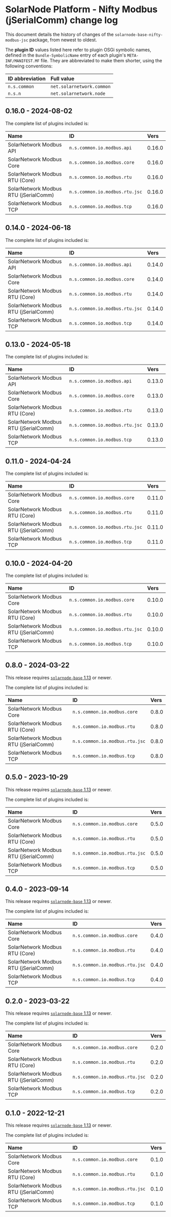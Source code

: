 # SolarNode Platform - Nifty Modbus (jSerialComm) change log

This document details the history of changes of the `solarnode-base-nifty-modbus-jsc` package,
from newest to oldest.

The **plugin ID** values listed here refer to plugin OSGi symbolic names, defined in the
`Bundle-SymbolicName` entry of each plugin's `META-INF/MANIFEST.MF` file. They are abbreviated to
make them shorter, using the following conventions:

| ID abbreviation | Full value                |
|:----------------|:--------------------------|
| `n.s.common`    | `net.solarnetwork.common` |
| `n.s.n`         | `net.solarnetwork.node`   |

## 0.16.0 - 2024-08-02

The complete list of plugins included is:

| Name                                  | ID                             | Vers   |
|:--------------------------------------|:-------------------------------|:-------|
| SolarNetwork Modbus API               | `n.s.common.io.modbus.api`     | 0.16.0 |
| SolarNetwork Modbus Core              | `n.s.common.io.modbus.core`    | 0.16.0 |
| SolarNetwork Modbus RTU (Core)        | `n.s.common.io.modbus.rtu`     | 0.16.0 |
| SolarNetwork Modbus RTU (jSerialComm) | `n.s.common.io.modbus.rtu.jsc` | 0.16.0 |
| SolarNetwork Modbus TCP               | `n.s.common.io.modbus.tcp`     | 0.16.0 |


## 0.14.0 - 2024-06-18

The complete list of plugins included is:

| Name                                  | ID                             | Vers   |
|:--------------------------------------|:-------------------------------|:-------|
| SolarNetwork Modbus API               | `n.s.common.io.modbus.api`     | 0.14.0 |
| SolarNetwork Modbus Core              | `n.s.common.io.modbus.core`    | 0.14.0 |
| SolarNetwork Modbus RTU (Core)        | `n.s.common.io.modbus.rtu`     | 0.14.0 |
| SolarNetwork Modbus RTU (jSerialComm) | `n.s.common.io.modbus.rtu.jsc` | 0.14.0 |
| SolarNetwork Modbus TCP               | `n.s.common.io.modbus.tcp`     | 0.14.0 |


## 0.13.0 - 2024-05-18

The complete list of plugins included is:

| Name                                  | ID                             | Vers   |
|:--------------------------------------|:-------------------------------|:-------|
| SolarNetwork Modbus API               | `n.s.common.io.modbus.api`     | 0.13.0 |
| SolarNetwork Modbus Core              | `n.s.common.io.modbus.core`    | 0.13.0 |
| SolarNetwork Modbus RTU (Core)        | `n.s.common.io.modbus.rtu`     | 0.13.0 |
| SolarNetwork Modbus RTU (jSerialComm) | `n.s.common.io.modbus.rtu.jsc` | 0.13.0 |
| SolarNetwork Modbus TCP               | `n.s.common.io.modbus.tcp`     | 0.13.0 |


## 0.11.0 - 2024-04-24

The complete list of plugins included is:

| Name                                  | ID                             | Vers   |
|:--------------------------------------|:-------------------------------|:-------|
| SolarNetwork Modbus Core              | `n.s.common.io.modbus.core`    | 0.11.0 |
| SolarNetwork Modbus RTU (Core)        | `n.s.common.io.modbus.rtu`     | 0.11.0 |
| SolarNetwork Modbus RTU (jSerialComm) | `n.s.common.io.modbus.rtu.jsc` | 0.11.0 |
| SolarNetwork Modbus TCP               | `n.s.common.io.modbus.tcp`     | 0.11.0 |


## 0.10.0 - 2024-04-20

The complete list of plugins included is:

| Name                                  | ID                             | Vers   |
|:--------------------------------------|:-------------------------------|:-------|
| SolarNetwork Modbus Core              | `n.s.common.io.modbus.core`    | 0.10.0 |
| SolarNetwork Modbus RTU (Core)        | `n.s.common.io.modbus.rtu`     | 0.10.0 |
| SolarNetwork Modbus RTU (jSerialComm) | `n.s.common.io.modbus.rtu.jsc` | 0.10.0 |
| SolarNetwork Modbus TCP               | `n.s.common.io.modbus.tcp`     | 0.10.0 |


## 0.8.0 - 2024-03-22

This release requires [`solarnode-base` 1.13][base-changelog] or newer.

The complete list of plugins included is:

| Name                                  | ID                             | Vers  |
|:--------------------------------------|:-------------------------------|:------|
| SolarNetwork Modbus Core              | `n.s.common.io.modbus.core`    | 0.8.0 |
| SolarNetwork Modbus RTU (Core)        | `n.s.common.io.modbus.rtu`     | 0.8.0 |
| SolarNetwork Modbus RTU (jSerialComm) | `n.s.common.io.modbus.rtu.jsc` | 0.8.0 |
| SolarNetwork Modbus TCP               | `n.s.common.io.modbus.tcp`     | 0.8.0 |


## 0.5.0 - 2023-10-29

This release requires [`solarnode-base` 1.13][base-changelog] or newer.

The complete list of plugins included is:

| Name                                  | ID                             | Vers  |
|:--------------------------------------|:-------------------------------|:------|
| SolarNetwork Modbus Core              | `n.s.common.io.modbus.core`    | 0.5.0 |
| SolarNetwork Modbus RTU (Core)        | `n.s.common.io.modbus.rtu`     | 0.5.0 |
| SolarNetwork Modbus RTU (jSerialComm) | `n.s.common.io.modbus.rtu.jsc` | 0.5.0 |
| SolarNetwork Modbus TCP               | `n.s.common.io.modbus.tcp`     | 0.5.0 |


## 0.4.0 - 2023-09-14

This release requires [`solarnode-base` 1.13][base-changelog] or newer.

The complete list of plugins included is:

| Name                                  | ID                             | Vers  |
|:--------------------------------------|:-------------------------------|:------|
| SolarNetwork Modbus Core              | `n.s.common.io.modbus.core`    | 0.4.0 |
| SolarNetwork Modbus RTU (Core)        | `n.s.common.io.modbus.rtu`     | 0.4.0 |
| SolarNetwork Modbus RTU (jSerialComm) | `n.s.common.io.modbus.rtu.jsc` | 0.4.0 |
| SolarNetwork Modbus TCP               | `n.s.common.io.modbus.tcp`     | 0.4.0 |


## 0.2.0 - 2023-03-22

This release requires [`solarnode-base` 1.13][base-changelog] or newer.

The complete list of plugins included is:

| Name                                  | ID                             | Vers  |
|:--------------------------------------|:-------------------------------|:------|
| SolarNetwork Modbus Core              | `n.s.common.io.modbus.core`    | 0.2.0 |
| SolarNetwork Modbus RTU (Core)        | `n.s.common.io.modbus.rtu`     | 0.2.0 |
| SolarNetwork Modbus RTU (jSerialComm) | `n.s.common.io.modbus.rtu.jsc` | 0.2.0 |
| SolarNetwork Modbus TCP               | `n.s.common.io.modbus.tcp`     | 0.2.0 |


## 0.1.0 - 2022-12-21

This release requires [`solarnode-base` 1.13][base-changelog] or newer.

The complete list of plugins included is:

| Name                                  | ID                             | Vers  |
|:--------------------------------------|:-------------------------------|:------|
| SolarNetwork Modbus Core              | `n.s.common.io.modbus.core`    | 0.1.0 |
| SolarNetwork Modbus RTU (Core)        | `n.s.common.io.modbus.rtu`     | 0.1.0 |
| SolarNetwork Modbus RTU (jSerialComm) | `n.s.common.io.modbus.rtu.jsc` | 0.1.0 |
| SolarNetwork Modbus TCP               | `n.s.common.io.modbus.tcp`     | 0.1.0 |

[base-changelog]: ../../solarnode-base/debian/CHANGELOG.md
